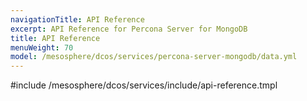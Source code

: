 ```yaml
---
navigationTitle: API Reference
excerpt: API Reference for Percona Server for MongoDB
title: API Reference
menuWeight: 70
model: /mesosphere/dcos/services/percona-server-mongodb/data.yml
---
```


#include /mesosphere/dcos/services/include/api-reference.tmpl

